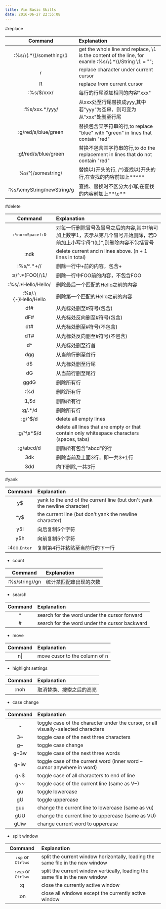 ```yaml
---
title: Vim Basic Skills
date: 2016-06-27 22:55:08
---
```




#replace

|Command|Explanation|
|:-----:|:----------|
|:%s/\\(.\*\\)/something\1|get the whole line and replace, \1 is the content of the line, for examle :%s/\\(.\*\\)/String \1 = "";|
|r|replace character under current cursor| 
|R|replace from current cursor| 
|:%s/$/xxx/|每行的行尾添加相同的内容"xxx"|
|:%s/xxx.\*/yyy/|从xxx处至行尾替换成yyy,其中若"yyy"为空串，则可变为从"xxx"处删至行尾|
|:g/red/s/blue/green|替换包含某字符串的行,to replace "blue" with "green" in lines that contain "red"|
|:g!/red/s/blue/green|替换不包含某字符串的行,to do the replacement in lines that do not contain "red"|
|%s/^)/somestring/|替换以)开头的行, /^)查找以)开头的行,在查找的内容前加上**^**|
|:%s/\cmyString/newString/g|查找、替换时不区分大小写,在查找的内容前加上**\c**|

#delete

|Command   |Explanation|
|:--------:|:----------------|
|<kbd>:</kbd><kbd>%</kbd><kbd>n</kbd><kbd>o</kbd><kbd>r</kbd><kbd>m</kbd><kbd>Space</kbd><kbd>f</kbd><kbd>:</kbd><kbd>D</kbd>|对每一行删除冒号及冒号之后的内容,其中f前可加上数字1，表示从第几个冒号开始删除，若D前加上小写字母"l(L)",则删除内容不包括冒号|
|:ndk|delete current and n lines above. (n + 1 lines in total)|
|:%s/^.\*+//|删除一行中+前的内容，包含+|
|:s/^.\*\(FOO\)/\1/|删除一行中FOO前的内容，不包含FOO|
|:%s/.\*Hello/Hello/|删除最后一个匹配的Hello之前的内容|
|:%s/.\\{-}Hello/Hello|删除第一个匹配的Hello之前的内容|
|df#|从光标处删至#符号(包含)|
|dF#|从光标处反向删至#符号(包含)|
|dt#|从光标处删至#符号(不包含)|
|dT#|从光标处反向删至#符号(不包含)|
|d^|从光标处删至行首|
|dgg|从当前行删至首行|
|d$|从光标处删至行尾|
|dG|从当前行删至尾行|
|ggdG|删除所有行|
|:%d|删除所有行|
|:1,$d|删除所有行|
|:g/.\*/d|删除所有行|
|:g/^$/d|delete all empty lines|
|:g/^\\s\*$/d|delete all lines that are empty or that contain only whitespace characters (spaces, tabs)|
|:g/abcd/d|删除所有包含"abcd"的行|
|3dk|删除当前及上面3行，即一共3+1行|
|3dd|向下删除,一共3行|

#yank

|Command|Explanation|
|:-----:|:----------------|
|y$|yank to the end of the current line (but don't yank the newline character)|
|^y$|the current line (but don't yank the newline character)|
|y5l|向后复制5个字符|
|y5h|向前复制5个字符|
|:4co.<kbd>Enter</kbd>|复制第4行并粘贴至当前行的下一行|

* count

|Command|Explanation|
|:-----:|:----------------|
|:%s/string//gn|统计某匹配串出现的次数|

* search

|Command|Explanation|
|:-----:|:----------|
|\*|search for the word under the cursor forward|
|#|search for the word under the cursor backward|

* move

|Command|Explanation|
|:-----:|:----------------|
|n\||move cusor to the column of n|

* highlight settings

|Command|Explanation|
|:-----:|:----------------|
|:noh|取消替换、搜索之后的高亮|

* case change

|Command|Explanation|
|:-----:|:----------------|
|~|toggle case of the character under the cursor, or all visually-selected characters|
|3~|toggle case of the next three characters|
|g~|toggle case change|
|g~3w|toggle case of the next three words|
|g~iw|toggle case of the current word (inner word – cursor anywhere in word)|
|g~$|toggle case of all characters to end of line|
|g~~|toggle case of the current line (same as V~)|
|gu|toggle lowercase|
|gU|toggle uppercase|
|guu|change the current line to lowercase (same as vu)|
|gUU|change the current line to uppercase (same as VU)|
|gUiw|change current word to uppercase|

* split window

|Command|Explanation|
|:-----:|:----------------|
|<kbd>:</kbd><kbd>s</kbd><kbd>p</kbd> or <kbd>Ctrl</kbd><kbd>w</kbd><kbd>s</kbd>|split the current window horizontally, loading the same file in the new window|
|<kbd>:</kbd><kbd>v</kbd><kbd>s</kbd><kbd>p</kbd> or <kbd>Ctrl</kbd><kbd>w</kbd><kbd>v</kbd>|split the current window vertically, loading the same file in the new window|
|:q|close the currently active window|
|:on|close all windows except the currently active window|
